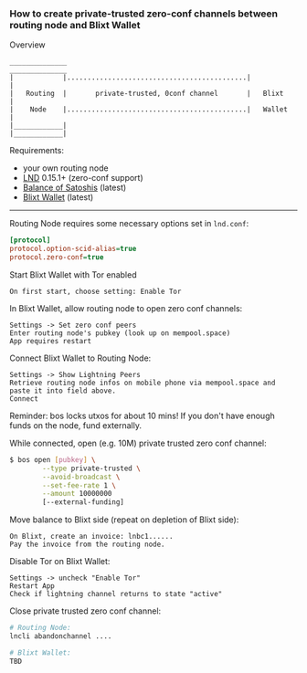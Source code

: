 ### How to create private-trusted zero-conf channels between routing node and Blixt Wallet

Overview
```
______________                                            ______________
|            |............................................|            |
|   Routing  |       private-trusted, 0conf channel       |   Blixt    |
|    Node    |............................................|   Wallet   |
|____________|                                            |____________|
```

Requirements:
- your own routing node
- [LND](https://github.com/LightningNetwork/lnd) 0.15.1+ (zero-conf support)
- [Balance of Satoshis](https://github.com/alexbosworth/balanceofsatoshis) (latest)
- [Blixt Wallet](https://github.com/hsjoberg/blixt-wallet) (latest)

____________________________

Routing Node requires some necessary options set in `lnd.conf`:
```ini
[protocol]
protocol.option-scid-alias=true
protocol.zero-conf=true
```

Start Blixt Wallet with Tor enabled
```
On first start, choose setting: Enable Tor
```

In Blixt Wallet, allow routing node to open zero conf channels:
```
Settings -> Set zero conf peers
Enter routing node's pubkey (look up on mempool.space)
App requires restart
```

Connect Blixt Wallet to Routing Node:
```
Settings -> Show Lightning Peers
Retrieve routing node infos on mobile phone via mempool.space and paste it into field above.
Connect
```

Reminder: bos locks utxos for about 10 mins! If you don't have enough funds on the node, fund externally.

While connected, open (e.g. 10M) private trusted zero conf channel:
```bash
$ bos open [pubkey] \
        --type private-trusted \
        --avoid-broadcast \
        --set-fee-rate 1 \
        --amount 10000000
        [--external-funding]
```

Move balance to Blixt side (repeat on depletion of Blixt side):
```
On Blixt, create an invoice: lnbc1......
Pay the invoice from the routing node.
```

Disable Tor on Blixt Wallet:
```
Settings -> uncheck "Enable Tor"
Restart App
Check if lightning channel returns to state "active"
```

Close private trusted zero conf channel:
```bash
# Routing Node:
lncli abandonchannel ....

# Blixt Wallet:
TBD
```
